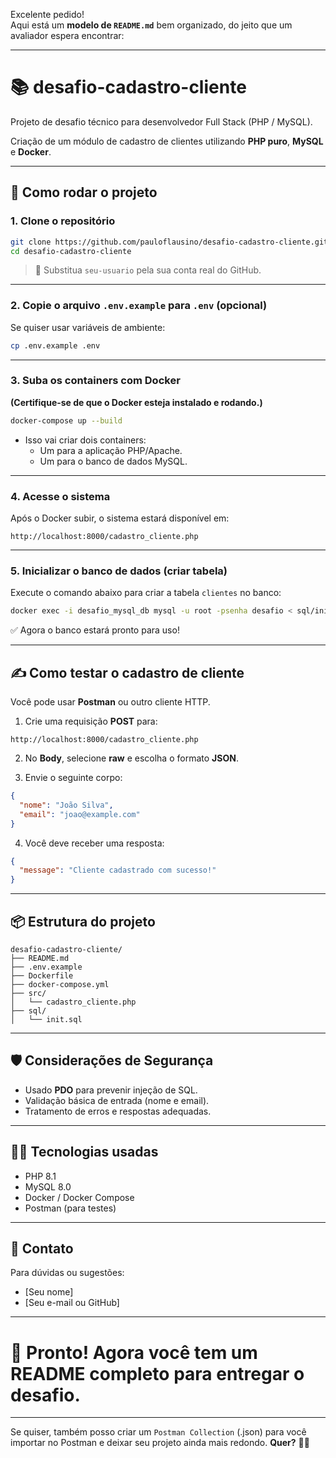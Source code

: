 Excelente pedido!  
Aqui está um **modelo de `README.md`** bem organizado, do jeito que um avaliador espera encontrar:

---

# 📚 desafio-cadastro-cliente

Projeto de desafio técnico para desenvolvedor Full Stack (PHP / MySQL).

Criação de um módulo de cadastro de clientes utilizando **PHP puro**, **MySQL** e **Docker**.

---

## 🚀 Como rodar o projeto

### 1. Clone o repositório

```bash
git clone https://github.com/pauloflausino/desafio-cadastro-cliente.git
cd desafio-cadastro-cliente
```

> 🔔 Substitua `seu-usuario` pela sua conta real do GitHub.

---

### 2. Copie o arquivo `.env.example` para `.env` (opcional)

Se quiser usar variáveis de ambiente:

```bash
cp .env.example .env
```

---

### 3. Suba os containers com Docker

**(Certifique-se de que o Docker esteja instalado e rodando.)**

```bash
docker-compose up --build
```

- Isso vai criar dois containers:
  - Um para a aplicação PHP/Apache.
  - Um para o banco de dados MySQL.

---

### 4. Acesse o sistema

Após o Docker subir, o sistema estará disponível em:

```
http://localhost:8000/cadastro_cliente.php
```

---

### 5. Inicializar o banco de dados (criar tabela)

Execute o comando abaixo para criar a tabela `clientes` no banco:

```bash
docker exec -i desafio_mysql_db mysql -u root -psenha desafio < sql/init.sql
```

✅ Agora o banco estará pronto para uso!

---

## ✍️ Como testar o cadastro de cliente

Você pode usar **Postman** ou outro cliente HTTP.

1. Crie uma requisição **POST** para:

```
http://localhost:8000/cadastro_cliente.php
```

2. No **Body**, selecione **raw** e escolha o formato **JSON**.

3. Envie o seguinte corpo:

```json
{
  "nome": "João Silva",
  "email": "joao@example.com"
}
```

4. Você deve receber uma resposta:

```json
{
  "message": "Cliente cadastrado com sucesso!"
}
```

---

## 📦 Estrutura do projeto

```
desafio-cadastro-cliente/
├── README.md
├── .env.example
├── Dockerfile
├── docker-compose.yml
├── src/
│   └── cadastro_cliente.php
├── sql/
│   └── init.sql
```

---

## 🛡️ Considerações de Segurança

- Usado **PDO** para prevenir injeção de SQL.
- Validação básica de entrada (nome e email).
- Tratamento de erros e respostas adequadas.

---

## 👨‍💻 Tecnologias usadas

- PHP 8.1
- MySQL 8.0
- Docker / Docker Compose
- Postman (para testes)

---

## 📩 Contato

Para dúvidas ou sugestões:

- [Seu nome]
- [Seu e-mail ou GitHub]

---

# 🎯 **Pronto!** Agora você tem um README completo para entregar o desafio.

---

Se quiser, também posso criar um `Postman Collection` (.json) para você importar no Postman e deixar seu projeto ainda mais redondo. **Quer?** 🚀🎯